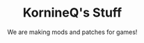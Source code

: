<h1 align="center">KornineQ's Stuff</h1>

<p align="center">
  We are making mods and patches for games!
</p>
